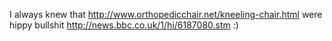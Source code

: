 I always knew that http://www.orthopedicchair.net/kneeling-chair.html were hippy bullshit http://news.bbc.co.uk/1/hi/6187080.stm :)
